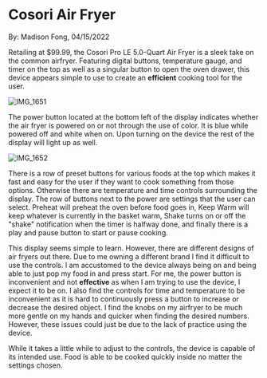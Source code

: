 # Cosori Air Fryer
By: Madison Fong, 04/15/2022

Retailing at $99.99, the Cosori Pro LE 5.0-Quart Air Fryer is a sleek take on the common airfryer. Featuring digital buttons, temperature gauge, and timer on the top as
well as a singular button to open the oven drawer, this device appears simple to use to create an **efficient** cooking tool for the user. 

![IMG_1651](https://user-images.githubusercontent.com/70239363/163656998-4c60322d-3de7-4548-8959-bcee2602253c.JPG)

The power button located at the bottom left of the display indicates whether the air fryer is powered on or not through the use of color. It is blue while powered off and
white when on. Upon turning on the device the rest of the display will light up as well.

![IMG_1652](https://user-images.githubusercontent.com/70239363/163656921-4afcde4d-cac7-4b44-a6bf-b074163df40f.JPG)

There is a row of preset buttons for various foods at the top which makes it fast and easy for the user if they want to cook something from those options. Otherwise there
are temperature and time controls surrounding the display. The row of buttons next to the power are settings that the user can select. Preheat will preheat the oven before
food goes in, Keep Warm will keep whatever is currently in the basket warm, Shake turns on or off the "shake" notification when the timer is halfway done, and finally there
is a play and pause button to start or pause cooking. 

This display seems simple to learn. However, there are different designs of air fryers out there. Due to me owning a different brand I find it difficult to use the controls.
I am accustomed to the device always being on and being able to just pop my food in and press start. For me, the power button is inconvenient and not **effective** as when
I am trying to use the device, I expect it to be on. I also find the controls for time and temperature to be inconvenient as it is hard to continuously press a button to
increase or decrease the desired object. I find the knobs on my airfryer to be much more gentle on my hands and quicker when finding the desired numbers. However, these
issues could just be due to the lack of practice using the device.

While it takes a little while to adjust to the controls, the device is capable of its intended use. Food is able to be cooked quickly inside no matter the settings chosen.
